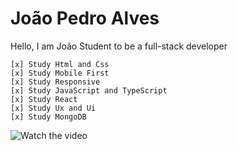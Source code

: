 # João Pedro Alves

Hello, I am João
Student to be a full-stack developer

    [x] Study Html and Css
    [x] Study Mobile First
    [x] Study Responsive
    [x] Study JavaScript and TypeScript
    [x] Study React
    [x] Study Ux and Ui
    [x] Study MongoDB
    
![Watch the video](https://raw.githubusercontent.com/joaopealves/joaopealves/master/git_documents/Yo.jpeg)
